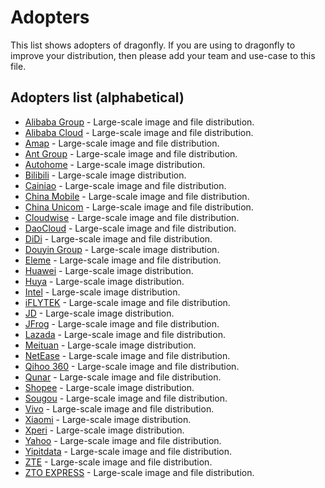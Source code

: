 # Adopters

This list shows adopters of dragonfly. If you are using to dragonfly to improve your distribution,
then please add your team and use-case to this file.

## Adopters list (alphabetical)

- [Alibaba Group](https://www.alibabagroup.com/) - Large-scale image and file distribution.
- [Alibaba Cloud](https://us.alibabacloud.com/) - Large-scale image and file distribution.
- [Amap](https://mobile.amap.com/) - Large-scale image and file distribution.
- [Ant Group](https://www.antgroup.com/) - Large-scale image and file distribution.
- [Autohome](https://www.autohome.com.cn/) - Large-scale image distribution.
- [Bilibili](https://www.bilibili.com/) - Large-scale image distribution.
- [Cainiao](https://global.cainiao.com/) - Large-scale image and file distribution.
- [China Mobile](https://www.chinamobileltd.com/) - Large-scale image and file distribution.
- [China Unicom](http://www.chinaunicom.com/) - Large-scale image and file distribution.
- [Cloudwise](https://www.cloudwise.cool/) - Large-scale image and file distribution.
- [DaoCloud](https://www.daocloud.io/) - Large-scale image and file distribution.
- [DiDi](https://www.didiglobal.com/) - Large-scale image and file distribution.
- [Douyin Group](https://www.douyin.com/) - Large-scale image distribution.
- [Eleme](https://www.ele.me/) - Large-scale image and file distribution.
- [Huawei](https://huawei.com) - Large-scale image distribution.
- [Huya](https://www.huya.com/) - Large-scale image distribution.
- [Intel](https://www.intel.com/) - Large-scale image distribution.
- [iFLYTEK](https://iflytek.com/) - Large-scale image and file distribution.
- [JD](https://corporate.jd.com/) - Large-scale image distribution.
- [JFrog](https://jfrog.com/) - Large-scale image and file distribution.
- [Lazada](https://lazada.com) - Large-scale image and file distribution.
- [Meituan](https://about.meituan.com/) - Large-scale image distribution.
- [NetEase](https://www.neteasegames.com/) - Large-scale image and file distribution.
- [Qihoo 360](https://www.360totalsecurity.com/) - Large-scale image and file distribution.
- [Qunar](https://www.qunar.com/) - Large-scale image and file distribution.
- [Shopee](https://shopee.com/) - Large-scale image distribution.
- [Sougou](https://www.sogou.com/) - Large-scale image and file distribution.
- [Vivo](https://www.vivo.com/) - Large-scale image and file distribution.
- [Xiaomi](https://www.mi.com/global/) - Large-scale image distribution.
- [Xperi](https://xperi.com/) - Large-scale image distribution.
- [Yahoo](https://www.yahoo.com/) - Large-scale image and file distribution.
- [Yipitdata](https://www.yipitdata.com/) - Large-scale image and file distribution.
- [ZTE](https://zte.com.cn/) - Large-scale image and file distribution.
- [ZTO EXPRESS](https://www.zto.com/) - Large-scale image and file distribution.
